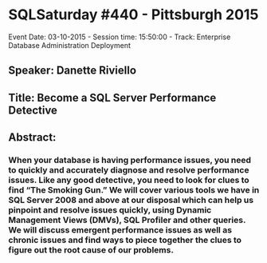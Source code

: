 # SQLSaturday #440 - Pittsburgh 2015
Event Date: 03-10-2015 - Session time: 15:50:00 - Track: Enterprise Database Administration  Deployment
## Speaker: Danette Riviello
## Title: Become a SQL Server Performance Detective
## Abstract:
### When your database is having performance issues, you need to quickly and accurately diagnose and resolve performance issues.  Like any good detective, you need to look for clues to find “The Smoking Gun.”  We will cover various tools we have in SQL Server 2008 and above at our disposal which can help us pinpoint and resolve issues quickly, using Dynamic Management Views (DMVs), SQL Profiler and other queries.   We will discuss emergent performance issues as well as chronic issues and find ways to piece together the clues to figure out the root cause of our problems.
